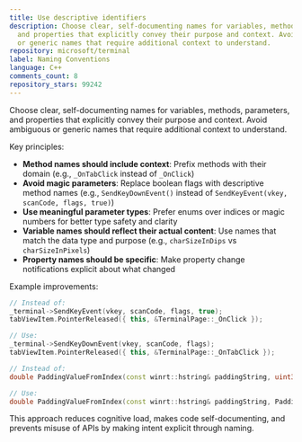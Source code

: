 ```yaml
---
title: Use descriptive identifiers
description: Choose clear, self-documenting names for variables, methods, parameters,
  and properties that explicitly convey their purpose and context. Avoid ambiguous
  or generic names that require additional context to understand.
repository: microsoft/terminal
label: Naming Conventions
language: C++
comments_count: 8
repository_stars: 99242
---
```


Choose clear, self-documenting names for variables, methods, parameters, and properties that explicitly convey their purpose and context. Avoid ambiguous or generic names that require additional context to understand.

Key principles:
- **Method names should include context**: Prefix methods with their domain (e.g., `_OnTabClick` instead of `_OnClick`)
- **Avoid magic parameters**: Replace boolean flags with descriptive method names (e.g., `SendKeyDownEvent()` instead of `SendKeyEvent(vkey, scanCode, flags, true)`)
- **Use meaningful parameter types**: Prefer enums over indices or magic numbers for better type safety and clarity
- **Variable names should reflect their actual content**: Use names that match the data type and purpose (e.g., `charSizeInDips` vs `charSizeInPixels`)
- **Property names should be specific**: Make property change notifications explicit about what changed

Example improvements:
```cpp
// Instead of:
_terminal->SendKeyEvent(vkey, scanCode, flags, true);
tabViewItem.PointerReleased({ this, &TerminalPage::_OnClick });

// Use:
_terminal->SendKeyDownEvent(vkey, scanCode, flags);
tabViewItem.PointerReleased({ this, &TerminalPage::_OnTabClick });

// Instead of:
double PaddingValueFromIndex(const winrt::hstring& paddingString, uint32_t paddingIndex)

// Use:
double PaddingValueFromIndex(const winrt::hstring& paddingString, PaddingDirection direction)
```

This approach reduces cognitive load, makes code self-documenting, and prevents misuse of APIs by making intent explicit through naming.